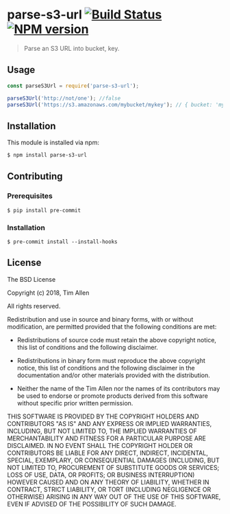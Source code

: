 # parse-s3-url [![Build Status](https://secure.travis-ci.org/noblesamurai/parse-s3-url.png?branch=master)](http://travis-ci.org/noblesamurai/parse-s3-url) [![NPM version](https://badge.fury.io/js/parse-s3-url.svg)](https://badge.fury.io/for/js/parse-s3-url)

> Parse an S3 URL into bucket, key.


## Usage

```js
const parseS3Url = require('parse-s3-url');

parseS3Url('http://not/one'); //false
parseS3Url('https://s3.amazonaws.com/mybucket/mykey'); // { bucket: 'mybucket', key: 'mykey' }
```

## Installation

This module is installed via npm:

``` bash
$ npm install parse-s3-url
```

## Contributing

### Prerequisites

```
$ pip install pre-commit
```

### Installation

```
$ pre-commit install --install-hooks
```

## License

The BSD License

Copyright (c) 2018, Tim Allen

All rights reserved.

Redistribution and use in source and binary forms, with or without modification,
are permitted provided that the following conditions are met:

* Redistributions of source code must retain the above copyright notice, this
  list of conditions and the following disclaimer.

* Redistributions in binary form must reproduce the above copyright notice, this
  list of conditions and the following disclaimer in the documentation and/or
  other materials provided with the distribution.

* Neither the name of the Tim Allen nor the names of its
  contributors may be used to endorse or promote products derived from
  this software without specific prior written permission.

THIS SOFTWARE IS PROVIDED BY THE COPYRIGHT HOLDERS AND CONTRIBUTORS "AS IS" AND
ANY EXPRESS OR IMPLIED WARRANTIES, INCLUDING, BUT NOT LIMITED TO, THE IMPLIED
WARRANTIES OF MERCHANTABILITY AND FITNESS FOR A PARTICULAR PURPOSE ARE
DISCLAIMED. IN NO EVENT SHALL THE COPYRIGHT HOLDER OR CONTRIBUTORS BE LIABLE FOR
ANY DIRECT, INDIRECT, INCIDENTAL, SPECIAL, EXEMPLARY, OR CONSEQUENTIAL DAMAGES
(INCLUDING, BUT NOT LIMITED TO, PROCUREMENT OF SUBSTITUTE GOODS OR SERVICES;
LOSS OF USE, DATA, OR PROFITS; OR BUSINESS INTERRUPTION) HOWEVER CAUSED AND ON
ANY THEORY OF LIABILITY, WHETHER IN CONTRACT, STRICT LIABILITY, OR TORT
(INCLUDING NEGLIGENCE OR OTHERWISE) ARISING IN ANY WAY OUT OF THE USE OF THIS
SOFTWARE, EVEN IF ADVISED OF THE POSSIBILITY OF SUCH DAMAGE.


